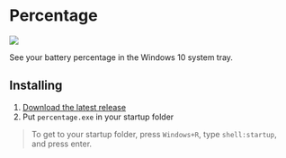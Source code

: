 # Percentage
![](https://raw.githubusercontent.com/soleon/percentage/master/percentage.png)

See your battery percentage in the Windows 10 system tray.

## Installing
1. [Download the latest release](https://github.com/soleon/percentage/releases)
2. Put `percentage.exe` in your startup folder

> To get to your startup folder, press `Windows+R`, type `shell:startup`, and press enter.
